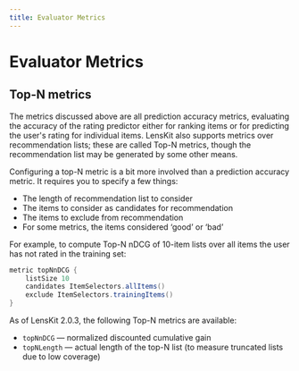 ```yaml
---
title: Evaluator Metrics
---
```


# Evaluator Metrics

## Top-N metrics

The metrics discussed above are all prediction accuracy metrics, evaluating the accuracy of the rating predictor either for ranking items or for predicting the user's rating for individual items.  LensKit also supports metrics over recommendation lists; these are called Top-N metrics, though the recommendation list may be generated by some other means.

Configuring a top-N metric is a bit more involved than a prediction accuracy metric.  It requires you to specify a few things:

-   The length of recommendation list to consider
-   The items to consider as candidates for recommendation
-   The items to exclude from recommendation
-   For some metrics, the items considered ‘good’ or ‘bad’

For example, to compute Top-N nDCG of 10-item lists over all items the user has not rated in the training set:

~~~groovy
metric topNnDCG {
    listSize 10
    candidates ItemSelectors.allItems()
    exclude ItemSelectors.trainingItems()
}
~~~

As of LensKit 2.0.3, the following Top-N metrics are available:

-   `topNnDCG` — normalized discounted cumulative gain
-   `topNLength` — actual length of the top-N list (to measure truncated lists due to low coverage)


